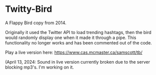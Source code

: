 # Twitty-Bird
A Flappy Bird copy from 2014. 

Originally it used the Twitter API to load trending hashtags, then the bird would randomly display one when it made it through a pipe. This functionality no longer works and has been commented out of the code.

Play a live version here: https://www.cas.mcmaster.ca/samscott/tb/

(April 13, 2024: Sound in live version currently broken due to the server blocking mp3's. I'm working on it.
